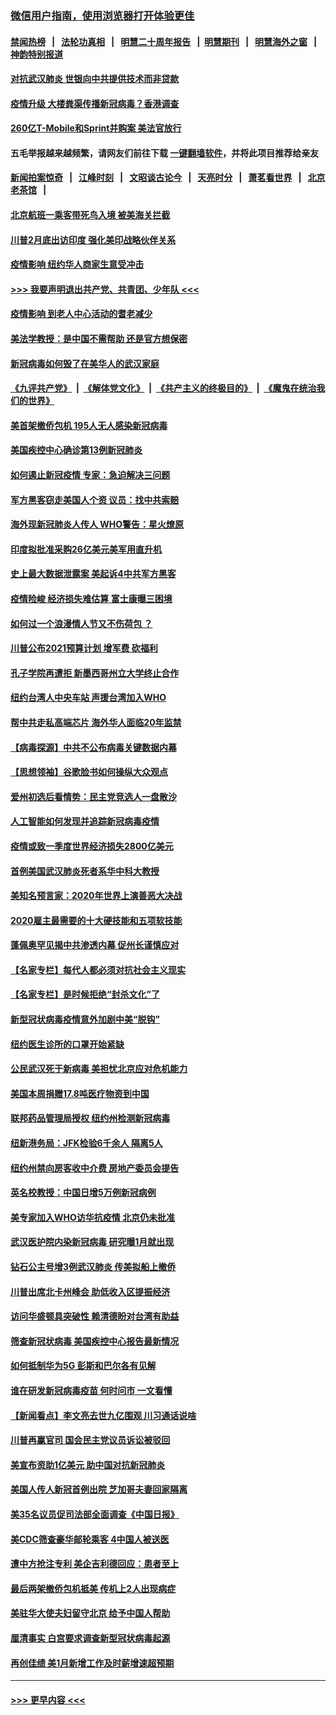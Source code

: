 ### [微信用户指南，使用浏览器打开体验更佳](https://github.com/gfw-breaker/banned-news1/blob/master/indexes/wechat-guide.md?t=0)
#### [禁闻热榜](热点新闻.md?t=0)  &nbsp;&nbsp;|&nbsp;&nbsp; [法轮功真相](https://github.com/gfw-breaker/truth/blob/master/README.md?t=0) &nbsp;&nbsp;|&nbsp;&nbsp; [明慧二十周年报告](https://github.com/gfw-breaker/mh-reports/blob/master/README.md?t=0) &nbsp;&nbsp;|&nbsp;&nbsp;[明慧期刊](https://github.com/gfw-breaker/mh-qikan) &nbsp;&nbsp;|&nbsp;&nbsp; [明慧海外之窗](https://github.com/gfw-breaker/mh-news/blob/master/README.md?t=0) &nbsp;&nbsp;|&nbsp;&nbsp; [神韵特别报道](https://github.com/gfw-breaker/mh-news/blob/master/shenyun.md?t=0)
#### [对抗武汉肺炎 世银向中共提供技术而非贷款](../pages/nsc412/n11861652.md?t=02120302) 
#### [疫情升级 大楼粪渠传播新冠病毒？香港调查](../pages/nsc412/n11861556.md?t=02120302) 
#### [260亿T-Mobile和Sprint并购案 美法官放行](../pages/nsc412/n11861511.md?t=02120302) 
#### 五毛举报越来越频繁，请网友们前往下载 [一键翻墙软件](https://github.com/gfw-breaker/ssr-accounts)，并将此项目推荐给亲友
#### [新闻拍案惊奇](https://github.com/gfw-breaker/banned-news1/blob/master/pages/link4.md) &nbsp;&nbsp;|&nbsp;&nbsp; [江峰时刻](https://github.com/gfw-breaker/banned-news1/blob/master/pages/link4.md) &nbsp;&nbsp;|&nbsp;&nbsp; [文昭谈古论今](https://github.com/gfw-breaker/banned-news1/blob/master/pages/link4.md) &nbsp;&nbsp;|&nbsp;&nbsp; [天亮时分](https://github.com/gfw-breaker/banned-news1/blob/master/pages/link4.md) &nbsp;&nbsp;|&nbsp;&nbsp; [萧茗看世界](https://github.com/gfw-breaker/banned-news1/blob/master/pages/link4.md) &nbsp;&nbsp;|&nbsp;&nbsp; [北京老茶馆](https://github.com/gfw-breaker/banned-news1/blob/master/pages/link4.md) &nbsp;&nbsp;|&nbsp;&nbsp; 
#### [北京航班一乘客带死鸟入境 被美海关拦截](../pages/nsc412/n11861317.md?t=02120302) 
#### [川普2月底出访印度 强化美印战略伙伴关系](../pages/nsc412/n11860557.md?t=02120302) 
#### [疫情影响  纽约华人商家生意受冲击](../pages/nsc412/n11860284.md?t=02120302) 
#### [>>> 我要声明退出共产党、共青团、少年队 <<<](https://github.com/begood0513/goodnews/blob/master/quit/letter.md) 
#### [疫情影响  到老人中心活动的耆老减少](../pages/nsc412/n11860199.md?t=02120302) 
#### [美法学教授：是中国不需帮助 还是官方想保密](../pages/nsc412/n11859492.md?t=02120302) 
#### [新冠病毒如何毁了在美华人的武汉家庭](../pages/nsc412/n11859524.md?t=02120302) 
#### [《九评共产党》](https://github.com/begood0513/9ping.md/blob/master/README.md) &nbsp;|&nbsp; [《解体党文化》](../../../../jtdwh.md/blob/master/README.md)  &nbsp;|&nbsp; [《共产主义的终极目的》](../../../../gczydzjmd.md/blob/master/README.md) &nbsp;|&nbsp; [《魔鬼在统治我们的世界》](../../../../mgztzwmdsj.md/blob/master/README.md) 
#### [美首架撤侨包机 195人无人感染新冠病毒](../pages/nsc412/n11859908.md?t=02120302) 
#### [美国疾控中心确诊第13例新冠肺炎](../pages/nsc412/n11859966.md?t=02120302) 
#### [如何遏止新冠疫情 专家：急迫解决三问题](../pages/nsc412/n11859685.md?t=02120302) 
#### [军方黑客窃走美国人个资 议员：找中共索赔](../pages/nsc412/n11859371.md?t=02120302) 
#### [海外现新冠肺炎人传人 WHO警告：星火燎原](../pages/nsc412/n11859252.md?t=02120302) 
#### [印度拟批准采购26亿美元美军用直升机](../pages/nsc412/n11859143.md?t=02120302) 
#### [史上最大数据泄露案 美起诉4中共军方黑客](../pages/nsc412/n11859115.md?t=02120302) 
#### [疫情险峻 经济损失难估算 富士康曝三困境](../pages/nsc412/n11859120.md?t=02120302) 
#### [如何过一个浪漫情人节又不伤荷包 ？](../pages/nsc412/n11858969.md?t=02120302) 
#### [川普公布2021预算计划 增军费 砍福利](../pages/nsc412/n11859012.md?t=02120302) 
#### [孔子学院再遭拒 新墨西哥州立大学终止合作](../pages/nsc412/n11858661.md?t=02120302) 
#### [纽约台湾人中央车站  声援台湾加入WHO](../pages/nsc412/n11857757.md?t=02120302) 
#### [帮中共走私高端芯片 海外华人面临20年监禁](../pages/nsc412/n11855016.md?t=02120302) 
#### [【病毒探源】中共不公布病毒关键数据内幕](../pages/nsc412/n11856584.md?t=02120302) 
#### [【思想领袖】谷歌脸书如何操纵大众观点](../pages/nsc412/n11680874.md?t=02120302) 
#### [爱州初选后看情势：民主党竞选人一盘散沙](../pages/nsc412/n11856557.md?t=02120302) 
#### [人工智能如何发现并追踪新冠病毒疫情](../pages/nsc412/n11856398.md?t=02120302) 
#### [疫情或致一季度世界经济损失2800亿美元](../pages/nsc412/n11855639.md?t=02120302) 
#### [首例美国武汉肺炎死者系华中科大教授](../pages/nsc412/n11855500.md?t=02120302) 
#### [美知名预言家：2020年世界上演善恶大决战](../pages/nsc412/n11855418.md?t=02120302) 
#### [2020雇主最需要的十大硬技能和五项软技能](../pages/nsc412/n11850953.md?t=02120302) 
#### [蓬佩奥罕见揭中共渗透内幕 促州长谨慎应对](../pages/nsc412/n11854685.md?t=02120302) 
#### [【名家专栏】每代人都必须对抗社会主义现实](../pages/nsc412/n11831412.md?t=02120302) 
#### [【名家专栏】是时候拒绝“封杀文化”了](../pages/nsc412/n11814093.md?t=02120302) 
#### [新型冠状病毒疫情意外加剧中美“脱钩”](../pages/nsc412/n11854475.md?t=02120302) 
#### [纽约医生诊所的口罩开始紧缺](../pages/nsc412/n11853364.md?t=02120302) 
#### [公民武汉死于新病毒 美担忧北京应对危机能力](../pages/nsc412/n11854331.md?t=02120302) 
#### [美国本周捐赠17.8吨医疗物资到中国](../pages/nsc412/n11854269.md?t=02120302) 
#### [联邦药品管理局授权  纽约州检测新冠病毒](../pages/nsc412/n11853371.md?t=02120302) 
#### [纽新港务局：JFK检验6千余人  隔离5人](../pages/nsc412/n11853366.md?t=02120302) 
#### [纽约州禁向房客收中介费  房地产委员会提告](../pages/nsc412/n11853360.md?t=02120302) 
#### [英名校教授：中国日增5万例新冠病例](../pages/nsc412/n11854174.md?t=02120302) 
#### [美专家加入WHO访华抗疫情 北京仍未批准](../pages/nsc412/n11854043.md?t=02120302) 
#### [武汉医护院内染新冠病毒 研究曝1月就出现](../pages/nsc412/n11852928.md?t=02120302) 
#### [钻石公主号增3例武汉肺炎 传美拟船上撤侨](../pages/nsc412/n11853240.md?t=02120302) 
#### [川普出席北卡州峰会 助低收入区提振经济](../pages/nsc412/n11853232.md?t=02120302) 
#### [访问华盛顿具突破性 赖清德盼对台湾有助益](../pages/nsc412/n11853129.md?t=02120302) 
#### [筛查新冠状病毒 美国疾控中心报告最新情况](../pages/nsc412/n11853070.md?t=02120302) 
#### [如何抵制华为5G 彭斯和巴尔各有见解](../pages/nsc412/n11852535.md?t=02120302) 
#### [谁在研发新冠病毒疫苗 何时问市 一文看懂](../pages/nsc412/n11852840.md?t=02120302) 
#### [【新闻看点】李文亮去世九亿围观 川习通话说啥](../pages/nsc412/n11852360.md?t=02120302) 
#### [川普再赢官司 国会民主党议员诉讼被驳回](../pages/nsc412/n11852287.md?t=02120302) 
#### [美宣布资助1亿美元 助中国对抗新冠肺炎](../pages/nsc412/n11852531.md?t=02120302) 
#### [美国人传人新冠首例出院 芝加哥夫妻回家隔离](../pages/nsc412/n11852452.md?t=02120302) 
#### [美35名议员促司法部全面调查《中国日报》](../pages/nsc412/n11852435.md?t=02120302) 
#### [美CDC筛查豪华邮轮乘客 4中国人被送医](../pages/nsc412/n11852085.md?t=02120302) 
#### [遭中方抢注专利 美企吉利德回应：患者至上](../pages/nsc412/n11852037.md?t=02120302) 
#### [最后两架撤侨包机抵美 传机上2人出现病症](../pages/nsc412/n11852173.md?t=02120302) 
#### [美驻华大使夫妇留守北京 给予中国人帮助](../pages/nsc412/n11852165.md?t=02120302) 
#### [厘清事实 白宫要求调查新型冠状病毒起源](../pages/nsc412/n11852106.md?t=02120302) 
#### [再创佳绩 美1月新增工作及时薪增速超预期](../pages/nsc412/n11852174.md?t=02120302) 

----
#### [ >>> 更早内容 <<< ](../indexes/nsc412-earlier.md)
